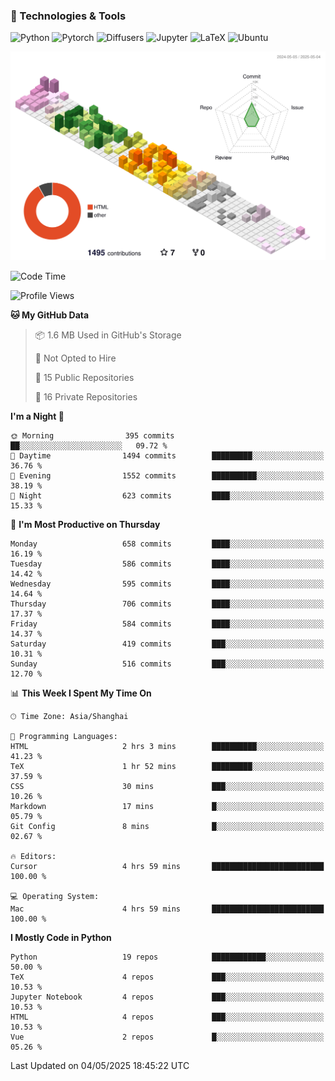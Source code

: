 ### 🧰 Technologies & Tools

![Python](https://img.shields.io/badge/python-%233776AB.svg?style=for-the-badge&logo=python&logoColor=white)
![Pytorch](https://img.shields.io/badge/pytorch-%23EE4C2C.svg?style=for-the-badge&logo=pytorch&logoColor=white)
![Diffusers](https://img.shields.io/badge/diffusers-HuggingFace-yellow?style=for-the-badge&logo=huggingface&logoColor=black)
![Jupyter](https://img.shields.io/badge/Jupyter-%23F37626.svg?style=for-the-badge&logo=Jupyter&logoColor=white)
![LaTeX](https://img.shields.io/badge/LaTeX-47A141?style=for-the-badge&logo=latex&logoColor=white)
![Ubuntu](https://img.shields.io/badge/Ubuntu-E95420?style=for-the-badge&logo=ubuntu&logoColor=white)


<!--![](https://raw.githubusercontent.com/BorisYang326/BorisYang326/output/github-contribution-grid-snake-dark.svg) -->
![](./profile-3d-contrib/profile-season-animate.svg)

<!--START_SECTION:waka-->
![Code Time](http://img.shields.io/badge/Code%20Time-878%20hrs%2044%20mins-blue)

![Profile Views](http://img.shields.io/badge/Profile%20Views-51-blue)

**🐱 My GitHub Data** 

> 📦 1.6 MB Used in GitHub's Storage 
 > 
> 🚫 Not Opted to Hire
 > 
> 📜 15 Public Repositories 
 > 
> 🔑 16 Private Repositories 
 > 
**I'm a Night 🦉** 

```text
🌞 Morning                395 commits         ██░░░░░░░░░░░░░░░░░░░░░░░   09.72 % 
🌆 Daytime                1494 commits        █████████░░░░░░░░░░░░░░░░   36.76 % 
🌃 Evening                1552 commits        ██████████░░░░░░░░░░░░░░░   38.19 % 
🌙 Night                  623 commits         ████░░░░░░░░░░░░░░░░░░░░░   15.33 % 
```
📅 **I'm Most Productive on Thursday** 

```text
Monday                   658 commits         ████░░░░░░░░░░░░░░░░░░░░░   16.19 % 
Tuesday                  586 commits         ████░░░░░░░░░░░░░░░░░░░░░   14.42 % 
Wednesday                595 commits         ████░░░░░░░░░░░░░░░░░░░░░   14.64 % 
Thursday                 706 commits         ████░░░░░░░░░░░░░░░░░░░░░   17.37 % 
Friday                   584 commits         ████░░░░░░░░░░░░░░░░░░░░░   14.37 % 
Saturday                 419 commits         ███░░░░░░░░░░░░░░░░░░░░░░   10.31 % 
Sunday                   516 commits         ███░░░░░░░░░░░░░░░░░░░░░░   12.70 % 
```


📊 **This Week I Spent My Time On** 

```text
🕑︎ Time Zone: Asia/Shanghai

💬 Programming Languages: 
HTML                     2 hrs 3 mins        ██████████░░░░░░░░░░░░░░░   41.23 % 
TeX                      1 hr 52 mins        █████████░░░░░░░░░░░░░░░░   37.59 % 
CSS                      30 mins             ███░░░░░░░░░░░░░░░░░░░░░░   10.26 % 
Markdown                 17 mins             █░░░░░░░░░░░░░░░░░░░░░░░░   05.79 % 
Git Config               8 mins              █░░░░░░░░░░░░░░░░░░░░░░░░   02.67 % 

🔥 Editors: 
Cursor                   4 hrs 59 mins       █████████████████████████   100.00 % 

💻 Operating System: 
Mac                      4 hrs 59 mins       █████████████████████████   100.00 % 
```

**I Mostly Code in Python** 

```text
Python                   19 repos            ████████████░░░░░░░░░░░░░   50.00 % 
TeX                      4 repos             ███░░░░░░░░░░░░░░░░░░░░░░   10.53 % 
Jupyter Notebook         4 repos             ███░░░░░░░░░░░░░░░░░░░░░░   10.53 % 
HTML                     4 repos             ███░░░░░░░░░░░░░░░░░░░░░░   10.53 % 
Vue                      2 repos             █░░░░░░░░░░░░░░░░░░░░░░░░   05.26 % 
```




 Last Updated on 04/05/2025 18:45:22 UTC
<!--END_SECTION:waka-->
